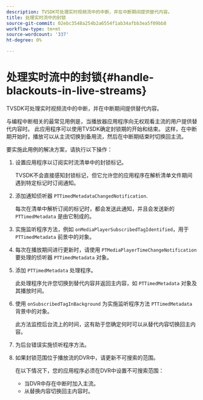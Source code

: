 ```yaml
---
description: TVSDK可处理实时视频流中的中断，并在中断期间提供替代内容。
title: 处理实时流中的封锁
source-git-commit: 02ebc3548a254b2a6554f1ab34afbb3ea5f09bb8
workflow-type: tm+mt
source-wordcount: '337'
ht-degree: 0%

---
```


# 处理实时流中的封锁{#handle-blackouts-in-live-streams}

TVSDK可处理实时视频流中的中断，并在中断期间提供替代内容。

与编程中断相关的最常见用例是，当播放器应用程序向无权观看主流的用户提供替代内容时。 此应用程序可以使用TVSDK确定封锁期的开始和结束。 这样，在中断期开始时，播放可以从主流切换到备用流，然后在中断期结束时切换回主流。

要实施此用例的解决方案，请执行以下操作：

1. 设置应用程序以订阅实时流清单中的封锁标记。

   TVSDK不会直接感知封锁标记，但它允许您的应用程序在解析清单文件期间遇到特定标记时订阅通知。
1. 添加通知侦听器 `PTTimedMetadataChangedNotification`.

   每次在清单中解析订阅的标记时，都会发送此通知，并且会发送新的 `PTTimedMetadata` 是由它制成的。

1. 实施监听程序方法，例如 `onMediaPlayerSubscribedTagIdentified`，用于 `PTTimedMetadata` 前景中的对象。

1. 每次在播放期间进行更新时，请使用 `PTMediaPlayerTimeChangeNotification` 要处理的侦听器 `PTTimedMetadata` 对象。

1. 添加 `PTTimedMetadata` 处理程序。

   此处理程序允许您切换到替代内容并返回主内容，如 `PTTimedMetadata` 对象及其播放时间。

1. 使用 `onSubscribedTagInBackground` 为实施监听程序方法 `PTTimedMetadata` 背景中的对象。

   此方法监控后台流上的时间，这有助于您确定何时可以从替代内容切换回主内容。

1. 为后台错误实施侦听程序方法。
1. 如果封锁范围位于播放流的DVR中，请更新不可搜索的范围。

   在以下情况下，您的应用程序必须在DVR中设置不可搜索范围：

   * 当DVR中存在中断时加入主流。
   * 从替换内容切换回主内容时。
